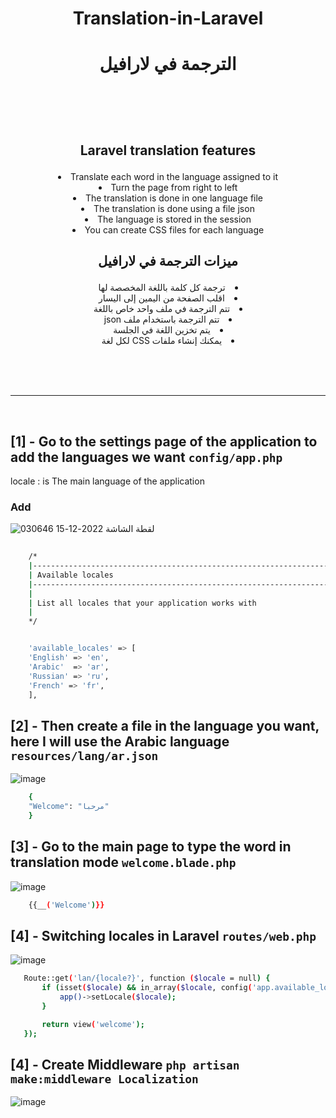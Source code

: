 # <p align="center" > Translation-in-Laravel </p>
# <p align="center"> الترجمة في لارافيل </p>



<br><br><br>

##  <p align="center" >  Laravel translation features </p>
<li align="center"> Translate each word in the language assigned to it </li>
<li align="center"> Turn the page from right to left</li>
<li align="center"> The translation is done in one language file</li>
<li align="center"> The translation is done using a file json</li>
<li align="center">  The language is stored in the session</li>
<li align="center">  You can create CSS files for each language </li>


## <p align="center"> ميزات الترجمة في لارافيل   </p>
<li dir="rtl" align="center"> ترجمة كل كلمة باللغة المخصصة لها </li>
<li dir="rtl" align="center"> اقلب الصفحة من اليمين إلى اليسار </li>
<li dir="rtl" align="center"> تتم الترجمة في ملف واحد خاص باللغة </li>
<li dir="rtl" align="center"> تتم الترجمة باستخدام ملف json </li>
<li dir="rtl" align="center"> يتم تخزين اللغة في الجلسة </li>
<li dir="rtl" align="center"> يمكنك إنشاء ملفات CSS لكل لغة </li>


<br><br><br>
<hr>
<br>

 ## [1] - Go to the settings page of the application to add the languages we want    `config/app.php` 
  
  locale : is The main language of the application


###   Add 

 ![لقطة الشاشة 2022-12-15 030646](https://user-images.githubusercontent.com/94997828/207741941-c6a66a4e-59ce-4d1e-80c3-f8351b999670.png)

```bash
  
    /*
    |--------------------------------------------------------------------------
    | Available locales
    |--------------------------------------------------------------------------
    |
    | List all locales that your application works with
    |
    */


    'available_locales' => [
    'English' => 'en',
    'Arabic'  => 'ar',
    'Russian' => 'ru',
    'French' => 'fr',
    ],


```


 ## [2] - Then create a file in the language you want, here I will use the Arabic language `resources/lang/ar.json` 


![image](https://user-images.githubusercontent.com/94997828/207743448-146fd867-b990-4175-9849-8fe068703aee.png)

```bash
    {
    "Welcome": "مرحبا"
    }
```

 ## [3] - Go to the main page to type the word in translation mode `welcome.blade.php` 

 
![image](https://user-images.githubusercontent.com/94997828/207743648-d3300aaf-31e2-4a76-a4e7-e58ef1546897.png)

```bash
    {{__('Welcome')}}
```

 ## [4] - Switching locales in Laravel  `routes/web.php` 
 
 ![image](https://user-images.githubusercontent.com/94997828/207743892-2bae5779-baa1-4f89-b4e7-abaff0d2298d.png)


```bash
   Route::get('lan/{locale?}', function ($locale = null) {
       if (isset($locale) && in_array($locale, config('app.available_locales'))) {
           app()->setLocale($locale);
       }

       return view('welcome');
   });
```

 ## [4] - Create  Middleware  `php artisan make:middleware Localization` 
 
 ![image](https://user-images.githubusercontent.com/94997828/207744116-76dc949f-468d-4127-9458-e7cb699f4835.png)




